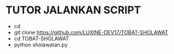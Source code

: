 # TUTOR JALANKAN SCRIPT
- cd
- git clone https://github.com/LUXINE-DEV17/TOBAT-SHOLAWAT
- cd TOBAT-SHOLAWAT
- python sholawatan.py
